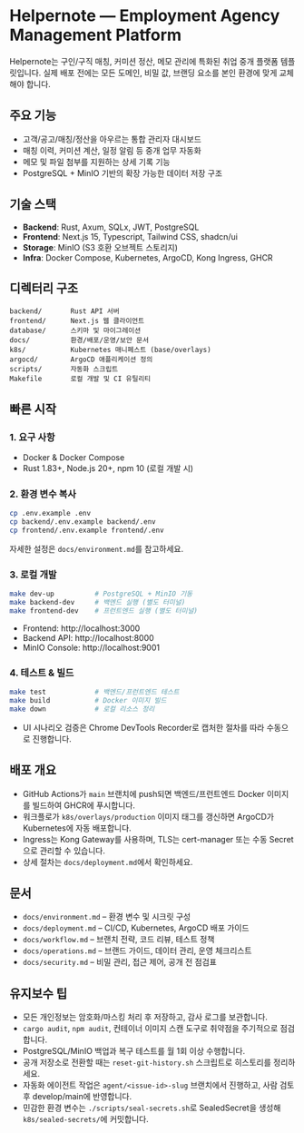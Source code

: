 # Helpernote — Employment Agency Management Platform

Helpernote는 구인/구직 매칭, 커미션 정산, 메모 관리에 특화된 취업 중개 플랫폼 템플릿입니다. 실제 배포 전에는 모든 도메인, 비밀 값, 브랜딩 요소를 본인 환경에 맞게 교체해야 합니다.

## 주요 기능
- 고객/공고/매칭/정산을 아우르는 통합 관리자 대시보드
- 매칭 이력, 커미션 계산, 일정 알림 등 중개 업무 자동화
- 메모 및 파일 첨부를 지원하는 상세 기록 기능
- PostgreSQL + MinIO 기반의 확장 가능한 데이터 저장 구조

## 기술 스택
- **Backend**: Rust, Axum, SQLx, JWT, PostgreSQL
- **Frontend**: Next.js 15, Typescript, Tailwind CSS, shadcn/ui
- **Storage**: MinIO (S3 호환 오브젝트 스토리지)
- **Infra**: Docker Compose, Kubernetes, ArgoCD, Kong Ingress, GHCR

## 디렉터리 구조
```
backend/       Rust API 서버
frontend/      Next.js 웹 클라이언트
database/      스키마 및 마이그레이션
docs/          환경/배포/운영/보안 문서
k8s/           Kubernetes 매니페스트 (base/overlays)
argocd/        ArgoCD 애플리케이션 정의
scripts/       자동화 스크립트
Makefile       로컬 개발 및 CI 유틸리티
```

## 빠른 시작

### 1. 요구 사항
- Docker & Docker Compose
- Rust 1.83+, Node.js 20+, npm 10 (로컬 개발 시)

### 2. 환경 변수 복사
```bash
cp .env.example .env
cp backend/.env.example backend/.env
cp frontend/.env.example frontend/.env
```
자세한 설정은 `docs/environment.md`를 참고하세요.

### 3. 로컬 개발
```bash
make dev-up          # PostgreSQL + MinIO 기동
make backend-dev     # 백엔드 실행 (별도 터미널)
make frontend-dev    # 프런트엔드 실행 (별도 터미널)
```
- Frontend: http://localhost:3000  
- Backend API: http://localhost:8000  
- MinIO Console: http://localhost:9001

### 4. 테스트 & 빌드
```bash
make test            # 백엔드/프런트엔드 테스트
make build           # Docker 이미지 빌드
make down            # 로컬 리소스 정리
```
- UI 시나리오 검증은 Chrome DevTools Recorder로 캡처한 절차를 따라 수동으로 진행합니다.

## 배포 개요
- GitHub Actions가 `main` 브랜치에 push되면 백엔드/프런트엔드 Docker 이미지를 빌드하여 GHCR에 푸시합니다.
- 워크플로가 `k8s/overlays/production` 이미지 태그를 갱신하면 ArgoCD가 Kubernetes에 자동 배포합니다.
- Ingress는 Kong Gateway를 사용하며, TLS는 cert-manager 또는 수동 Secret으로 관리할 수 있습니다.
- 상세 절차는 `docs/deployment.md`에서 확인하세요.

## 문서
- `docs/environment.md` – 환경 변수 및 시크릿 구성
- `docs/deployment.md` – CI/CD, Kubernetes, ArgoCD 배포 가이드
- `docs/workflow.md` – 브랜치 전략, 코드 리뷰, 테스트 정책
- `docs/operations.md` – 브랜드 가이드, 데이터 관리, 운영 체크리스트
- `docs/security.md` – 비밀 관리, 접근 제어, 공개 전 점검표

## 유지보수 팁
- 모든 개인정보는 암호화/마스킹 처리 후 저장하고, 감사 로그를 보관합니다.
- `cargo audit`, `npm audit`, 컨테이너 이미지 스캔 도구로 취약점을 주기적으로 점검합니다.
- PostgreSQL/MinIO 백업과 복구 테스트를 월 1회 이상 수행합니다.
- 공개 저장소로 전환할 때는 `reset-git-history.sh` 스크립트로 히스토리를 정리하세요.
- 자동화 에이전트 작업은 `agent/<issue-id>-slug` 브랜치에서 진행하고, 사람 검토 후 develop/main에 반영합니다.
- 민감한 환경 변수는 `./scripts/seal-secrets.sh`로 SealedSecret을 생성해 `k8s/sealed-secrets/`에 커밋합니다.
